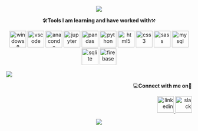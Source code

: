 
<!--
**data-nik/data-nik** is a ✨ _special_ ✨ repository because its `README.md` (this file) appears on your GitHub profile.
-->

<p align="center">
<img src="https://capsule-render.vercel.app/api?type=venom&color=timeGradient&height=300&section=header&text=%20🧙‍♀️%20Welcome,%20Web%20Wizards%20🧙‍♂️%20&fontSize=55&fontColor=ffffff" />
</p> 

<p align="center">
🛠️<b>Tools I am learning and have worked with</b>⚒️
</p>

<p align="center">
<img src="https://cdn.jsdelivr.net/gh/devicons/devicon/icons/windows8/windows8-original.svg" alt="windows8" width="45" height="45"/>
<link rel="stylesheet" href="https://cdn.jsdelivr.net/gh/devicons/devicon@v2.15.1/devicon.min.css">
<img src="https://cdn.jsdelivr.net/gh/devicons/devicon/icons/vscode/vscode-original.svg" alt="vscode" width="45" height="45"/>
<img src="https://cdn.jsdelivr.net/gh/devicons/devicon/icons/anaconda/anaconda-original.svg" alt="anaconda" width="45" height="45"/>
<img src="https://cdn.jsdelivr.net/gh/devicons/devicon/icons/jupyter/jupyter-original-wordmark.svg" alt="jupyter" width="45" height="45"/>
<img src="https://cdn.jsdelivr.net/gh/devicons/devicon/icons/pandas/pandas-original.svg" alt="pandas" width="45" height="45"/>
<img src="https://cdn.jsdelivr.net/gh/devicons/devicon/icons/python/python-original.svg" alt="python" width="45" height="45"/>
<img src="https://cdn.jsdelivr.net/gh/devicons/devicon/icons/html5/html5-original.svg" alt="html5" width="45" height="45"/>
<img src="https://cdn.jsdelivr.net/gh/devicons/devicon/icons/css3/css3-original.svg" alt="css3" width="45" height="45"/>
<img src="https://cdn.jsdelivr.net/gh/devicons/devicon/icons/sass/sass-original.svg" alt="sass" width="45" height="45"/>
<img src="https://cdn.jsdelivr.net/gh/devicons/devicon/icons/mysql/mysql-original-wordmark.svg" alt="mysql" width="45" height="45"/>
<img src="https://cdn.jsdelivr.net/gh/devicons/devicon/icons/sqlite/sqlite-original-wordmark.svg" alt="sqlite" width="45" height="45"/>
<img src="https://cdn.jsdelivr.net/gh/devicons/devicon/icons/firebase/firebase-plain.svg" alt="firebase" width="45" height="45" />
</p>


<p align="left">  
<img src="https://github.com/data-nik/data-nik/blob/output/github-contribution-grid-snake.svg"/>
</p>



<p align="right">
💻<b>Connect with me on</b>📱
</p>
<p align="right">
<a href="https://www.linkedin.com/in/nicholas-s-87834b29b/" target="blank">
<img src="https://cdn.jsdelivr.net/gh/devicons/devicon/icons/linkedin/linkedin-original.svg" alt="linkedin" width="45" height="45"/>
</a>
<img src="https://cdn.jsdelivr.net/gh/devicons/devicon/icons/slack/slack-original.svg" alt="slack" width="45" height="45"/>
</p>




<p align="center"> 
<img src="https://capsule-render.vercel.app/api?type=waving&color=timeGradient&height=150&section=footer" />
</p>
